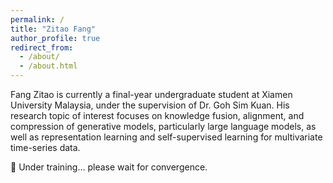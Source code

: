 ```yaml
---
permalink: /
title: "Zitao Fang"
author_profile: true
redirect_from: 
  - /about/
  - /about.html
---
```


Fang Zitao is currently a final-year undergraduate student at Xiamen University Malaysia, under the supervision of Dr. Goh Sim Kuan. His research topic of interest focuses on knowledge fusion, alignment, and compression of generative models, particularly large language models, as well as representation learning and self-supervised learning for multivariate time-series data.

🤖 Under training… please wait for convergence.